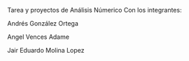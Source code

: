 Tarea y proyectos de Análisis Númerico
Con los integrantes:

Andrés González Ortega

Angel Vences Adame 

Jair Eduardo Molina Lopez
